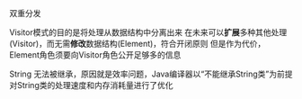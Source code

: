 双重分发

Visitor模式的目的是将处理从数据结构中分离出来
在未来可以**扩展**多种其他处理(Visitor)，而无需**修改**数据结构(Element)，符合开闭原则
但是作为代价，Element角色须要向Visitor角色公开足够多的信息

String 无法被继承，原因就是效率问题，Java编译器以“不能继承String类”为前提对String类的处理速度和内存消耗量进行了优化